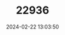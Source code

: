 ---
title: "22936"
category: "Vertigo genesii"
draft: false
date: 2024-02-22 13:03:50
languages:
  English: ["Round-mouthed Whorl Snail"]
---